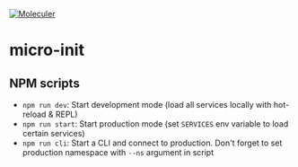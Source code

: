 [![Moleculer](https://badgen.net/badge/Powered%20by/Moleculer/0e83cd)](https://moleculer.services)

# micro-init

## NPM scripts

- `npm run dev`: Start development mode (load all services locally with hot-reload & REPL)
- `npm run start`: Start production mode (set `SERVICES` env variable to load certain services)
- `npm run cli`: Start a CLI and connect to production. Don't forget to set production namespace with `--ns` argument in script
